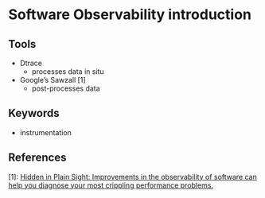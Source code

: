 # Software Observability introduction


## Tools

- Dtrace
  - processes data in situ
- Google’s Sawzall [1]
  - post-processes data

## Keywords

- instrumentation


## References

[1]: [Hidden in Plain Sight: Improvements in the observability of software can help you diagnose your most crippling performance problems.](https://dl.acm.org/doi/pdf/10.1145/1117389.1117401)
